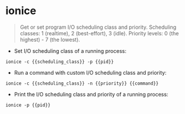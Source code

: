 # ionice

> Get or set program I/O scheduling class and priority.
> Scheduling classes: 1 (realtime), 2 (best-effort), 3 (idle).
> Priority levels: 0 (the highest) - 7 (the lowest).

- Set I/O scheduling class of a running process:

`ionice -c {{scheduling_class}} -p {{pid}}`

- Run a command with custom I/O scheduling class and priority:

`ionice -c {{scheduling_class}} -n {{priority}} {{command}}`

- Print the I/O scheduling class and priority of a running process:

`ionice -p {{pid}}`
